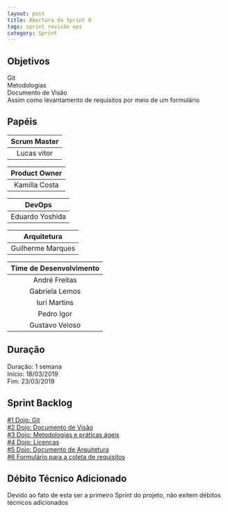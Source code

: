 ```yaml
---
layout: post
title: Abertura da Sprint 0
tags: sprint revisão eps 
category: Sprint
---
```


## Objetivos

Git<br>
Metodologias<br>
Documento de Visão<br>
Assim como levantamento de requisitos por meio de um formulário

## Papéis

| **Scrum Master**|
|:--:|
|Lucas vitor|

|**Product Owner**|
|:--:|
|Kamilla Costa|

|**DevOps**|
|:--:|
|Eduardo Yoshida|

|**Arquitetura**|
|:--:|
|Guilherme Marques|

| Time de Desenvolvimento |
|:--:|
|André Freitas|
|Gabriela Lemos|
|Iuri Martins|
|Pedro Igor|
|Gustavo Veloso|

## Duração

Duração: 1 semana<br>
Início: 18/03/2019<br>
Fim: 23/03/2019

## Sprint Backlog

[#1 Dojo: Git](https://github.com/fga-eps-mds/2019.1-aix/issues/1)<br>
[#2 Dojo: Documento de Visão](https://github.com/fga-eps-mds/2019.1-aix/issues/2)<br>
[#3 Dojo: Metodologias e práticas ágeis](https://github.com/fga-eps-mds/2019.1-aix/issues/3)<br>
[#4 Dojo: Licenças](https://github.com/fga-eps-mds/2019.1-aix/issues/4)<br>
[#5 Dojo: Documento de Arquitetura](https://github.com/fga-eps-mds/2019.1-aix/issues/5)<br>
[#6 Formulário para a coleta de requisitos](https://github.com/fga-eps-mds/2019.1-aix/issues/6)

## Débito Técnico Adicionado

Devido ao fato de esta ser a primeiro Sprint do projeto, não exitem débitos técnicos adicionados